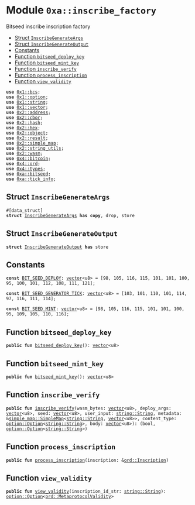 
<a name="0xa_inscribe_factory"></a>

# Module `0xa::inscribe_factory`

Bitseed inscribe inscription factory


-  [Struct `InscribeGenerateArgs`](#0xa_inscribe_factory_InscribeGenerateArgs)
-  [Struct `InscribeGenerateOutput`](#0xa_inscribe_factory_InscribeGenerateOutput)
-  [Constants](#@Constants_0)
-  [Function `bitseed_deploy_key`](#0xa_inscribe_factory_bitseed_deploy_key)
-  [Function `bitseed_mint_key`](#0xa_inscribe_factory_bitseed_mint_key)
-  [Function `inscribe_verify`](#0xa_inscribe_factory_inscribe_verify)
-  [Function `process_inscription`](#0xa_inscribe_factory_process_inscription)
-  [Function `view_validity`](#0xa_inscribe_factory_view_validity)


<pre><code><b>use</b> <a href="">0x1::bcs</a>;
<b>use</b> <a href="">0x1::option</a>;
<b>use</b> <a href="">0x1::string</a>;
<b>use</b> <a href="">0x1::vector</a>;
<b>use</b> <a href="">0x2::address</a>;
<b>use</b> <a href="">0x2::cbor</a>;
<b>use</b> <a href="">0x2::hash</a>;
<b>use</b> <a href="">0x2::hex</a>;
<b>use</b> <a href="">0x2::object</a>;
<b>use</b> <a href="">0x2::result</a>;
<b>use</b> <a href="">0x2::simple_map</a>;
<b>use</b> <a href="">0x2::string_utils</a>;
<b>use</b> <a href="">0x2::wasm</a>;
<b>use</b> <a href="">0x4::bitcoin</a>;
<b>use</b> <a href="">0x4::ord</a>;
<b>use</b> <a href="">0x4::types</a>;
<b>use</b> <a href="bitseed.md#0xa_bitseed">0xa::bitseed</a>;
<b>use</b> <a href="tick_info.md#0xa_tick_info">0xa::tick_info</a>;
</code></pre>



<a name="0xa_inscribe_factory_InscribeGenerateArgs"></a>

## Struct `InscribeGenerateArgs`



<pre><code>#[data_struct]
<b>struct</b> <a href="inscribe_factory.md#0xa_inscribe_factory_InscribeGenerateArgs">InscribeGenerateArgs</a> <b>has</b> <b>copy</b>, drop, store
</code></pre>



<a name="0xa_inscribe_factory_InscribeGenerateOutput"></a>

## Struct `InscribeGenerateOutput`



<pre><code><b>struct</b> <a href="inscribe_factory.md#0xa_inscribe_factory_InscribeGenerateOutput">InscribeGenerateOutput</a> <b>has</b> store
</code></pre>



<a name="@Constants_0"></a>

## Constants


<a name="0xa_inscribe_factory_BIT_SEED_DEPLOY"></a>



<pre><code><b>const</b> <a href="inscribe_factory.md#0xa_inscribe_factory_BIT_SEED_DEPLOY">BIT_SEED_DEPLOY</a>: <a href="">vector</a>&lt;u8&gt; = [98, 105, 116, 115, 101, 101, 100, 95, 100, 101, 112, 108, 111, 121];
</code></pre>



<a name="0xa_inscribe_factory_BIT_SEED_GENERATOR_TICK"></a>



<pre><code><b>const</b> <a href="inscribe_factory.md#0xa_inscribe_factory_BIT_SEED_GENERATOR_TICK">BIT_SEED_GENERATOR_TICK</a>: <a href="">vector</a>&lt;u8&gt; = [103, 101, 110, 101, 114, 97, 116, 111, 114];
</code></pre>



<a name="0xa_inscribe_factory_BIT_SEED_MINT"></a>



<pre><code><b>const</b> <a href="inscribe_factory.md#0xa_inscribe_factory_BIT_SEED_MINT">BIT_SEED_MINT</a>: <a href="">vector</a>&lt;u8&gt; = [98, 105, 116, 115, 101, 101, 100, 95, 109, 105, 110, 116];
</code></pre>



<a name="0xa_inscribe_factory_bitseed_deploy_key"></a>

## Function `bitseed_deploy_key`



<pre><code><b>public</b> <b>fun</b> <a href="inscribe_factory.md#0xa_inscribe_factory_bitseed_deploy_key">bitseed_deploy_key</a>(): <a href="">vector</a>&lt;u8&gt;
</code></pre>



<a name="0xa_inscribe_factory_bitseed_mint_key"></a>

## Function `bitseed_mint_key`



<pre><code><b>public</b> <b>fun</b> <a href="inscribe_factory.md#0xa_inscribe_factory_bitseed_mint_key">bitseed_mint_key</a>(): <a href="">vector</a>&lt;u8&gt;
</code></pre>



<a name="0xa_inscribe_factory_inscribe_verify"></a>

## Function `inscribe_verify`



<pre><code><b>public</b> <b>fun</b> <a href="inscribe_factory.md#0xa_inscribe_factory_inscribe_verify">inscribe_verify</a>(wasm_bytes: <a href="">vector</a>&lt;u8&gt;, deploy_args: <a href="">vector</a>&lt;u8&gt;, seed: <a href="">vector</a>&lt;u8&gt;, user_input: <a href="_String">string::String</a>, metadata: &<a href="_SimpleMap">simple_map::SimpleMap</a>&lt;<a href="_String">string::String</a>, <a href="">vector</a>&lt;u8&gt;&gt;, content_type: <a href="_Option">option::Option</a>&lt;<a href="_String">string::String</a>&gt;, body: <a href="">vector</a>&lt;u8&gt;): (bool, <a href="_Option">option::Option</a>&lt;<a href="_String">string::String</a>&gt;)
</code></pre>



<a name="0xa_inscribe_factory_process_inscription"></a>

## Function `process_inscription`



<pre><code><b>public</b> <b>fun</b> <a href="inscribe_factory.md#0xa_inscribe_factory_process_inscription">process_inscription</a>(inscription: &<a href="_Inscription">ord::Inscription</a>)
</code></pre>



<a name="0xa_inscribe_factory_view_validity"></a>

## Function `view_validity`



<pre><code><b>public</b> <b>fun</b> <a href="inscribe_factory.md#0xa_inscribe_factory_view_validity">view_validity</a>(inscription_id_str: <a href="_String">string::String</a>): <a href="_Option">option::Option</a>&lt;<a href="_MetaprotocolValidity">ord::MetaprotocolValidity</a>&gt;
</code></pre>
